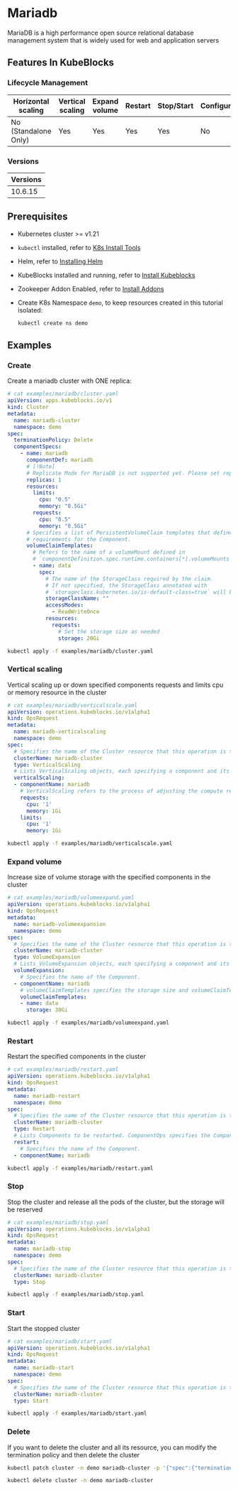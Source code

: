 # Mariadb

MariaDB is a high performance open source relational database management system that is widely used for web and application servers

## Features In KubeBlocks

### Lifecycle Management

| Horizontal<br/>scaling | Vertical <br/>scaling | Expand<br/>volume | Restart   | Stop/Start | Configure | Expose | Switchover |
|------------------------|-----------------------|-------------------|-----------|------------|-----------|--------|------------|
| No (Standalone Only)   | Yes                   | Yes               | Yes       | Yes        | No        | Yes    | No         |

### Versions

| Versions |
|----------|
| 10.6.15 |

## Prerequisites

- Kubernetes cluster >= v1.21
- `kubectl` installed, refer to [K8s Install Tools](https://kubernetes.io/docs/tasks/tools/)
- Helm, refer to [Installing Helm](https://helm.sh/docs/intro/install/)
- KubeBlocks installed and running, refer to [Install Kubeblocks](../docs/prerequisites.md)
- Zookeeper Addon Enabled, refer to [Install Addons](../docs/install-addon.md)
- Create K8s Namespace `demo`, to keep resources created in this tutorial isolated:

  ```bash
  kubectl create ns demo
  ```

## Examples

### Create

Create a mariadb cluster with ONE replica:

```yaml
# cat examples/mariadb/cluster.yaml
apiVersion: apps.kubeblocks.io/v1
kind: Cluster
metadata:
  name: mariadb-cluster
  namespace: demo
spec:
  terminationPolicy: Delete
  componentSpecs:
    - name: mariadb
      componentDef: mariadb
      # [!Note]
      # Replicate Mode for MariaDB is not supported yet. Please set replicas to '1'
      replicas: 1
      resources:
        limits:
          cpu: "0.5"
          memory: "0.5Gi"
        requests:
          cpu: "0.5"
          memory: "0.5Gi"
      # Specifies a list of PersistentVolumeClaim templates that define the storage
      # requirements for the Component.
      volumeClaimTemplates:
        # Refers to the name of a volumeMount defined in
        # `componentDefinition.spec.runtime.containers[*].volumeMounts
        - name: data
          spec:
            # The name of the StorageClass required by the claim.
            # If not specified, the StorageClass annotated with
            # `storageclass.kubernetes.io/is-default-class=true` will be used by default
            storageClassName: ""
            accessModes:
              - ReadWriteOnce
            resources:
              requests:
                # Set the storage size as needed
                storage: 20Gi
```

```bash
kubectl apply -f examples/mariadb/cluster.yaml
```

### Vertical scaling

Vertical scaling up or down specified components requests and limits cpu or memory resource in the cluster

```yaml
# cat examples/mariadb/verticalscale.yaml
apiVersion: operations.kubeblocks.io/v1alpha1
kind: OpsRequest
metadata:
  name: mariadb-verticalscaling
  namespace: demo
spec:
  # Specifies the name of the Cluster resource that this operation is targeting.
  clusterName: mariadb-cluster
  type: VerticalScaling
  # Lists VerticalScaling objects, each specifying a component and its desired compute resources for vertical scaling.
  verticalScaling:
  - componentName: mariadb
    # VerticalScaling refers to the process of adjusting the compute resources (e.g., CPU, memory) allocated to a Component. It defines the parameters required for the operation.
    requests:
      cpu: '1'
      memory: 1Gi
    limits:
      cpu: '1'
      memory: 1Gi

```

```bash
kubectl apply -f examples/mariadb/verticalscale.yaml
```

### Expand volume

Increase size of volume storage with the specified components in the cluster

```yaml
# cat examples/mariadb/volumeexpand.yaml
apiVersion: operations.kubeblocks.io/v1alpha1
kind: OpsRequest
metadata:
  name: mariadb-volumeexpansion
  namespace: demo
spec:
  # Specifies the name of the Cluster resource that this operation is targeting.
  clusterName: mariadb-cluster
  type: VolumeExpansion
  # Lists VolumeExpansion objects, each specifying a component and its corresponding volumeClaimTemplates that requires storage expansion.
  volumeExpansion:
    # Specifies the name of the Component.
  - componentName: mariadb
    # volumeClaimTemplates specifies the storage size and volumeClaimTemplate name.
    volumeClaimTemplates:
    - name: data
      storage: 30Gi

```

```bash
kubectl apply -f examples/mariadb/volumeexpand.yaml
```

### Restart

Restart the specified components in the cluster

```yaml
# cat examples/mariadb/restart.yaml
apiVersion: operations.kubeblocks.io/v1alpha1
kind: OpsRequest
metadata:
  name: mariadb-restart
  namespace: demo
spec:
  # Specifies the name of the Cluster resource that this operation is targeting.
  clusterName: mariadb-cluster
  type: Restart
  # Lists Components to be restarted. ComponentOps specifies the Component to be operated on.
  restart:
    # Specifies the name of the Component.
  - componentName: mariadb

```

```bash
kubectl apply -f examples/mariadb/restart.yaml
```

### Stop

Stop the cluster and release all the pods of the cluster, but the storage will be reserved

```yaml
# cat examples/mariadb/stop.yaml
apiVersion: operations.kubeblocks.io/v1alpha1
kind: OpsRequest
metadata:
  name: mariadb-stop
  namespace: demo
spec:
  # Specifies the name of the Cluster resource that this operation is targeting.
  clusterName: mariadb-cluster
  type: Stop

```

```bash
kubectl apply -f examples/mariadb/stop.yaml
```

### Start

Start the stopped cluster

```yaml
# cat examples/mariadb/start.yaml
apiVersion: operations.kubeblocks.io/v1alpha1
kind: OpsRequest
metadata:
  name: mariadb-start
  namespace: demo
spec:
  # Specifies the name of the Cluster resource that this operation is targeting.
  clusterName: mariadb-cluster
  type: Start

```

```bash
kubectl apply -f examples/mariadb/start.yaml
```

### Delete

If you want to delete the cluster and all its resource, you can modify the termination policy and then delete the cluster

```bash
kubectl patch cluster -n demo mariadb-cluster -p '{"spec":{"terminationPolicy":"WipeOut"}}' --type="merge"

kubectl delete cluster -n demo mariadb-cluster
```
